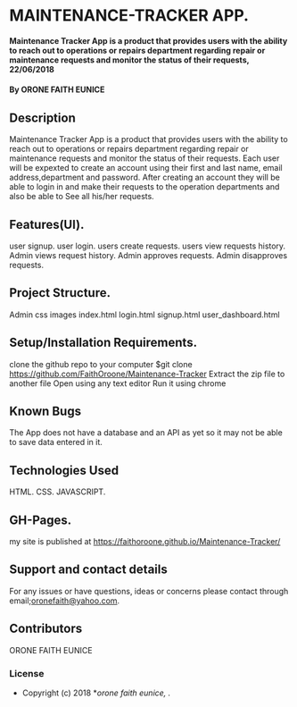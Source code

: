 # MAINTENANCE-TRACKER APP.
#### Maintenance Tracker App is a product that provides users with the ability to reach out to operations or repairs department regarding repair or maintenance requests and monitor the status of their requests, 22/06/2018
#### By **ORONE FAITH EUNICE**
## Description
Maintenance Tracker App is a product that provides users with the ability to reach out to operations or repairs department regarding repair or maintenance requests and monitor the status of their requests. Each user will be expexted to create an account using their first and last name, email address,department and password. After creating an account they will be able to login in and make their requests to the operation departments and also be able to See all his/her requests.
## Features(UI).
user signup.
user login.
users create requests.
users view requests history.
Admin views request history.
Admin approves requests.
Admin disapproves requests.
## Project Structure.
Admin
css
images
index.html
login.html
signup.html
user_dashboard.html
## Setup/Installation Requirements.
clone the github repo to your computer
$git clone https://github.com/FaithOroone/Maintenance-Tracker
Extract the zip file to another file
Open using any text editor
Run it using chrome
## Known Bugs
The App does not have a database and an API as yet so it may not be able to save data entered in it.
## Technologies Used
HTML.
CSS.
JAVASCRIPT.
## GH-Pages.
my site is published at https://faithoroone.github.io/Maintenance-Tracker/

## Support and contact details
For any issues or have questions, ideas or concerns please contact through email;oronefaith@yahoo.com.
## Contributors
ORONE FAITH EUNICE
### License
* Copyright (c) 2018 **orone faith eunice, .*